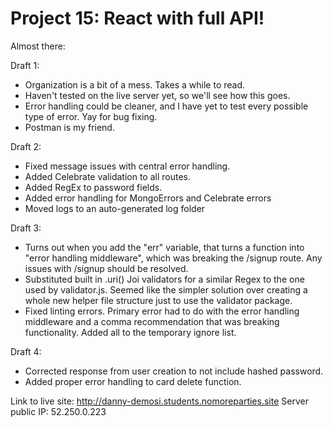 # Project 15: React with full API!

Almost there:

Draft 1:

* Organization is a bit of a mess. Takes a while to read.
* Haven't tested on the live server yet, so we'll see how this goes.
* Error handling could be cleaner, and I have yet to test every possible type of error. Yay for bug fixing.
* Postman is my friend.

Draft 2:

* Fixed message issues with central error handling.
* Added Celebrate validation to all routes.
* Added RegEx to password fields.
* Added error handling for MongoErrors and Celebrate errors
* Moved logs to an auto-generated log folder

Draft 3:

* Turns out when you add the "err" variable, that turns a function into "error handling middleware", which was breaking the /signup route. Any issues with /signup should be resolved.
* Substituted built in .uri() Joi validators for a similar Regex to the one used by validator.js. Seemed like the simpler solution over creating a whole new helper file structure just to use the validator package.
* Fixed linting errors. Primary error had to do with the error handling middleware and a comma recommendation that was breaking functionality. Added all to the temporary ignore list.

Draft 4:

* Corrected response from user creation to not include hashed password.
* Added proper error handling to card delete function.

Link to live site: http://danny-demosi.students.nomoreparties.site
Server public IP: 52.250.0.223
